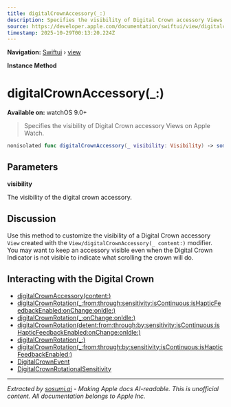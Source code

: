```yaml
---
title: digitalCrownAccessory(_:)
description: Specifies the visibility of Digital Crown accessory Views on Apple Watch.
source: https://developer.apple.com/documentation/swiftui/view/digitalcrownaccessory(_:)
timestamp: 2025-10-29T00:13:20.224Z
---
```


**Navigation:** [Swiftui](/documentation/swiftui) › [view](/documentation/swiftui/view)

**Instance Method**

# digitalCrownAccessory(_:)

**Available on:** watchOS 9.0+

> Specifies the visibility of Digital Crown accessory Views on Apple Watch.

```swift
nonisolated func digitalCrownAccessory(_ visibility: Visibility) -> some View
```

## Parameters

**visibility**

The visibility of the digital crown accessory.



## Discussion

Use this method to customize the visibility of a Digital Crown accessory `View` created with the `View/digitalCrownAccessory(_ content:)` modifier. You may want to keep an accessory visible even when the Digital Crown Indicator is not visible to indicate what scrolling the crown will do.

## Interacting with the Digital Crown

- [digitalCrownAccessory(content:)](/documentation/swiftui/view/digitalcrownaccessory(content:))
- [digitalCrownRotation(_:from:through:sensitivity:isContinuous:isHapticFeedbackEnabled:onChange:onIdle:)](/documentation/swiftui/view/digitalcrownrotation(_:from:through:sensitivity:iscontinuous:ishapticfeedbackenabled:onchange:onidle:))
- [digitalCrownRotation(_:onChange:onIdle:)](/documentation/swiftui/view/digitalcrownrotation(_:onchange:onidle:))
- [digitalCrownRotation(detent:from:through:by:sensitivity:isContinuous:isHapticFeedbackEnabled:onChange:onIdle:)](/documentation/swiftui/view/digitalcrownrotation(detent:from:through:by:sensitivity:iscontinuous:ishapticfeedbackenabled:onchange:onidle:))
- [digitalCrownRotation(_:)](/documentation/swiftui/view/digitalcrownrotation(_:))
- [digitalCrownRotation(_:from:through:by:sensitivity:isContinuous:isHapticFeedbackEnabled:)](/documentation/swiftui/view/digitalcrownrotation(_:from:through:by:sensitivity:iscontinuous:ishapticfeedbackenabled:))
- [DigitalCrownEvent](/documentation/swiftui/digitalcrownevent)
- [DigitalCrownRotationalSensitivity](/documentation/swiftui/digitalcrownrotationalsensitivity)

---

*Extracted by [sosumi.ai](https://sosumi.ai) - Making Apple docs AI-readable.*
*This is unofficial content. All documentation belongs to Apple Inc.*
